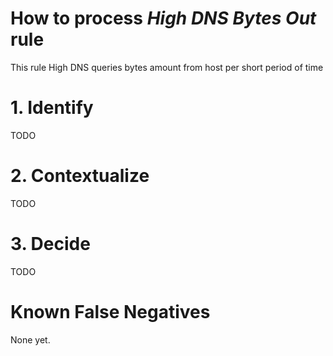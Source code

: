 # How to process *High DNS Bytes Out* rule
This rule High DNS queries bytes amount from host per short period of time

# 1. Identify
TODO

# 2. Contextualize
TODO

# 3. Decide
TODO

# Known False Negatives
None yet.
